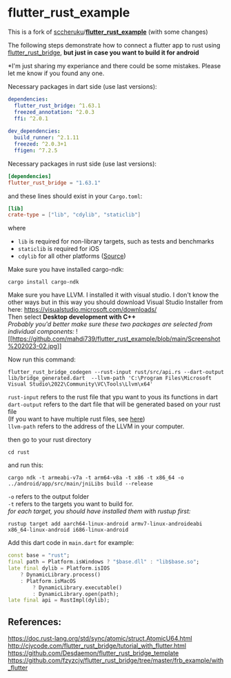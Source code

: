 # flutter_rust_example

This is a fork of [sccheruku](https://github.com/sccheruku)/**[flutter_rust_example](https://github.com/sccheruku/flutter_rust_example)** (with some changes)

The following steps demonstrate how to connect a flutter app to rust using [flutter_rust_bridge](https://github.com/fzyzcjy/flutter_rust_bridge), **but just in case you want to build it for android**

*I'm just sharing my experiance and there could be some mistakes. Please let me know if you found any one.

Necessary packages in dart side (use last versions):
```yaml
dependencies:
  flutter_rust_bridge: ^1.63.1
  freezed_annotation: ^2.0.3
  ffi: ^2.0.1
  
dev_dependencies:
  build_runner: ^2.1.11
  freezed: ^2.0.3+1
  ffigen: ^7.2.5
```

Necessary packages in rust side (use last versions):
```toml
[dependencies]
flutter_rust_bridge = "1.63.1"
```

and these lines should exist in your `Cargo.toml`:
```toml
[lib]
crate-type = ["lib", "cdylib", "staticlib"]
```
where
-   `lib` is required for non-library targets, such as tests and benchmarks
-   `staticlib` is required for iOS
-   `cdylib` for all other platforms
([Source](https://cjycode.com/flutter_rust_bridge/template/tour_native_proj.html?highlight=cdylib#nativenativexcodeproj))


Make sure you have installed cargo-ndk:
```shell
cargo install cargo-ndk
```

Make sure you have LLVM. I installed it with visual studio. I don't know the other ways but in this way you should download Visual Studio Installer from here:
https://visualstudio.microsoft.com/downloads/  
Then select **Desktop development with C++**  
*Probably you'd better make sure these two packages are selected from individual components:*
![[https://github.com/mahdi739/flutter_rust_example/blob/main/Screenshot%202023-02.jpg]]

Now run this command:
```shell
flutter_rust_bridge_codegen --rust-input rust/src/api.rs --dart-output lib/bridge_generated.dart  --llvm-path 'C:\Program Files\Microsoft Visual Studio\2022\Community\VC\Tools\Llvm\x64'
```
`rust-input` refers to the rust file that ypu want to yous its functions in dart  
`dart-output` refers to the dart file that will be generated based on your rust file  
(If you want to have multiple rust files, see [here](https://cjycode.com/flutter_rust_bridge/feature/multiple_files.html))  
`llvm-path` refers to the address of the LLVM in your computer.

then go to your rust directory
```shell
cd rust
```
and run this:
```shell
cargo ndk -t armeabi-v7a -t arm64-v8a -t x86 -t x86_64 -o ../android/app/src/main/jniLibs build --release
```
`-o` refers to the output folder  
`-t` refers to the targets you want to build for.  
*for each target, you should have installed them with rustup first:*
```shell
rustup target add aarch64-linux-android armv7-linux-androideabi x86_64-linux-android i686-linux-android
```

Add this dart code in `main.dart` for example:
```dart
const base = "rust";
final path = Platform.isWindows ? "$base.dll" : "lib$base.so";
late final dylib = Platform.isIOS
    ? DynamicLibrary.process()
    : Platform.isMacOS
        ? DynamicLibrary.executable()
        : DynamicLibrary.open(path);
late final api = RustImpl(dylib);
```

## References: 
https://doc.rust-lang.org/std/sync/atomic/struct.AtomicU64.html
http://cjycode.com/flutter_rust_bridge/tutorial_with_flutter.html
https://github.com/Desdaemon/flutter_rust_bridge_template
https://github.com/fzyzcjy/flutter_rust_bridge/tree/master/frb_example/with_flutter
